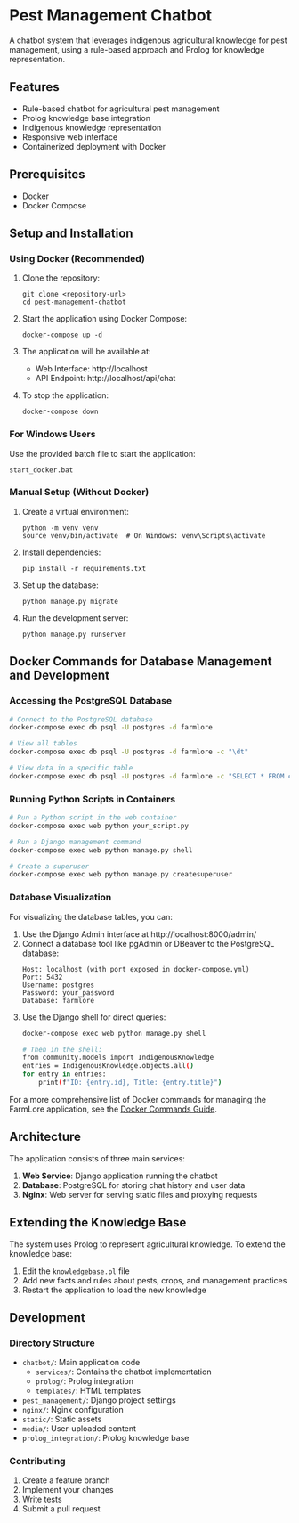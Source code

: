 # Pest Management Chatbot

A chatbot system that leverages indigenous agricultural knowledge for pest management, using a rule-based approach and Prolog for knowledge representation.

## Features

- Rule-based chatbot for agricultural pest management
- Prolog knowledge base integration
- Indigenous knowledge representation
- Responsive web interface
- Containerized deployment with Docker

## Prerequisites

- Docker
- Docker Compose

## Setup and Installation

### Using Docker (Recommended)

1. Clone the repository:
   ```
   git clone <repository-url>
   cd pest-management-chatbot
   ```

2. Start the application using Docker Compose:
   ```
   docker-compose up -d
   ```

3. The application will be available at:
   - Web Interface: http://localhost
   - API Endpoint: http://localhost/api/chat

4. To stop the application:
   ```
   docker-compose down
   ```

### For Windows Users

Use the provided batch file to start the application:
```
start_docker.bat
```

### Manual Setup (Without Docker)

1. Create a virtual environment:
   ```
   python -m venv venv
   source venv/bin/activate  # On Windows: venv\Scripts\activate
   ```

2. Install dependencies:
   ```
   pip install -r requirements.txt
   ```

3. Set up the database:
   ```
   python manage.py migrate
   ```

4. Run the development server:
   ```
   python manage.py runserver
   ```

## Docker Commands for Database Management and Development

### Accessing the PostgreSQL Database

```bash
# Connect to the PostgreSQL database
docker-compose exec db psql -U postgres -d farmlore

# View all tables
docker-compose exec db psql -U postgres -d farmlore -c "\dt"

# View data in a specific table
docker-compose exec db psql -U postgres -d farmlore -c "SELECT * FROM community_indigenousknowledge;"
```

### Running Python Scripts in Containers

```bash
# Run a Python script in the web container
docker-compose exec web python your_script.py

# Run a Django management command
docker-compose exec web python manage.py shell

# Create a superuser
docker-compose exec web python manage.py createsuperuser
```

### Database Visualization

For visualizing the database tables, you can:

1. Use the Django Admin interface at http://localhost:8000/admin/
2. Connect a database tool like pgAdmin or DBeaver to the PostgreSQL database:
   ```
   Host: localhost (with port exposed in docker-compose.yml)
   Port: 5432
   Username: postgres
   Password: your_password
   Database: farmlore
   ```
3. Use the Django shell for direct queries:
   ```bash
   docker-compose exec web python manage.py shell
   
   # Then in the shell:
   from community.models import IndigenousKnowledge
   entries = IndigenousKnowledge.objects.all()
   for entry in entries:
       print(f"ID: {entry.id}, Title: {entry.title}")
   ```

For a more comprehensive list of Docker commands for managing the FarmLore application, see the [Docker Commands Guide](docker_commands.md).

## Architecture

The application consists of three main services:

1. **Web Service**: Django application running the chatbot
2. **Database**: PostgreSQL for storing chat history and user data
3. **Nginx**: Web server for serving static files and proxying requests

## Extending the Knowledge Base

The system uses Prolog to represent agricultural knowledge. To extend the knowledge base:

1. Edit the `knowledgebase.pl` file
2. Add new facts and rules about pests, crops, and management practices
3. Restart the application to load the new knowledge

## Development

### Directory Structure

- `chatbot/`: Main application code
  - `services/`: Contains the chatbot implementation
  - `prolog/`: Prolog integration
  - `templates/`: HTML templates
- `pest_management/`: Django project settings
- `nginx/`: Nginx configuration
- `static/`: Static assets
- `media/`: User-uploaded content
- `prolog_integration/`: Prolog knowledge base

### Contributing

1. Create a feature branch
2. Implement your changes
3. Write tests
4. Submit a pull request 